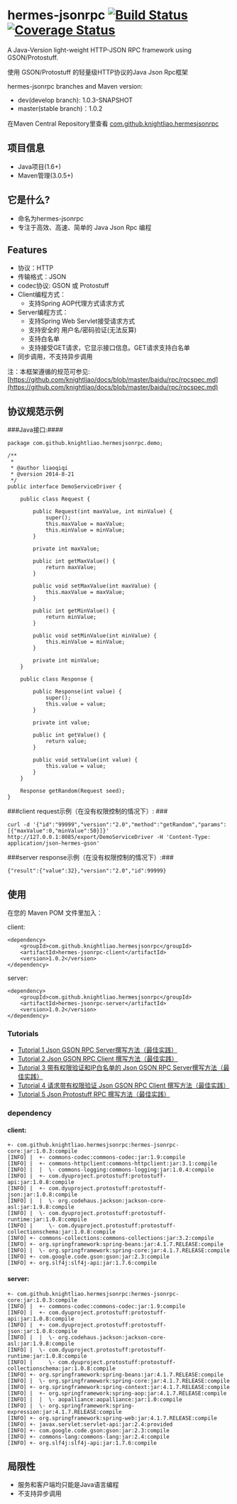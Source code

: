 hermes-jsonrpc [![Build Status](https://travis-ci.org/knightliao/hermes-jsonrpc.svg?branch=master)](https://travis-ci.org/knightliao/hermes-jsonrpc) [![Coverage Status](https://coveralls.io/repos/knightliao/hermes-jsonrpc/badge.png)](https://coveralls.io/r/knightliao/hermes-jsonrpc)
==============

A Java-Version light-weight HTTP-JSON RPC framework using GSON/Protostuff.

使用 GSON/Protostuff 的轻量级HTTP协议的Java Json Rpc框架

hermes-jsonrpc branches and Maven version:

- dev(develop branch): 1.0.3-SNAPSHOT
- master(stable branch)：1.0.2

在Maven Central Repository里查看 [com.github.knightliao.hermesjsonrpc](http://search.maven.org/#search%7Cga%7C1%7Ccom.github.knightliao.hermesjsonrpc )


## 项目信息 ##

- Java项目(1.6+)
- Maven管理(3.0.5+)

## 它是什么? ##

- 命名为hermes-jsonrpc
- 专注于高效、高速、简单的 Java Json Rpc 编程

## Features ##

- 协议：HTTP
- 传输格式：JSON
- codec协议: GSON 或 Protostuff
- Client编程方式：
    - 支持Spring AOP代理方式请求方式
- Server编程方式：
    - 支持Spring Web Servlet接受请求方式
    - 支持安全的 用户名/密码验证(无法反算)
    - 支持白名单
    - 支持接受GET请求，它显示接口信息。GET请求支持白名单
- 同步调用，不支持异步调用

注：本框架遵循的规范可参见: [https://github.com/knightliao/docs/blob/master/baidu/rpc/rpcspec.md](https://github.com/knightliao/docs/blob/master/baidu/rpc/rpcspec.md)

## 协议规范示例 ##

###Java接口:####

    package com.github.knightliao.hermesjsonrpc.demo;
    
    /**
     * 
     * @author liaoqiqi
     * @version 2014-8-21
     */
    public interface DemoServiceDriver {
    
        public class Request {
    
            public Request(int maxValue, int minValue) {
                super();
                this.maxValue = maxValue;
                this.minValue = minValue;
            }
    
            private int maxValue;
    
            public int getMaxValue() {
                return maxValue;
            }
    
            public void setMaxValue(int maxValue) {
                this.maxValue = maxValue;
            }
    
            public int getMinValue() {
                return minValue;
            }
    
            public void setMinValue(int minValue) {
                this.minValue = minValue;
            }
    
            private int minValue;
        }
    
        public class Response {
    
            public Response(int value) {
                super();
                this.value = value;
            }
    
            private int value;
    
            public int getValue() {
                return value;
            }
    
            public void setValue(int value) {
                this.value = value;
            }
        }
    
        Response getRandom(Request seed);
    }

###client request示例（在没有权限控制的情况下）: ###

    curl -d '{"id":"99999","version":"2.0","method":"getRandom","params":[{"maxValue":0,"minValue":50}]}' http://127.0.0.1:8085/export/DemoServiceDriver -H 'Content-Type: application/json-hermes-gson'

###server response示例（在没有权限控制的情况下）:###
    
    {"result":{"value":32},"version":"2.0","id":99999}

## 使用 ##

在您的 Maven POM 文件里加入：

client:

    <dependency>
        <groupId>com.github.knightliao.hermesjsonrpc</groupId>
        <artifactId>hermes-jsonrpc-client</artifactId>
        <version>1.0.2</version>
    </dependency>

server:

    <dependency>
        <groupId>com.github.knightliao.hermesjsonrpc</groupId>
        <artifactId>hermes-jsonrpc-server</artifactId>
        <version>1.0.2</version>
    </dependency>

### Tutorials ###

- [Tutorial 1 Json GSON RPC Server撰写方法（最佳实践）](https://github.com/knightliao/hermes-jsonrpc/wiki/Tutorial1)
- [Tutorial 2 Json GSON RPC Client 撰写方法（最佳实践）](https://github.com/knightliao/hermes-jsonrpc/wiki/Tutorial2)
- [Tutorial 3 带有权限验证和IP白名单的 Json GSON RPC Server撰写方法（最佳实践）](https://github.com/knightliao/hermes-jsonrpc/wiki/Tutorial3)
- [Tutorial 4 请求带有权限验证 Json GSON RPC Client 撰写方法（最佳实践）](https://github.com/knightliao/hermes-jsonrpc/wiki/Tutorial4)
- [Tutorial 5 Json Protostuff RPC 撰写方法（最佳实践）](https://github.com/knightliao/hermes-jsonrpc/wiki/Tutorial5)
    
### dependency

#### client:

    +- com.github.knightliao.hermesjsonrpc:hermes-jsonrpc-core:jar:1.0.3:compile
    [INFO] |  +- commons-codec:commons-codec:jar:1.9:compile
    [INFO] |  +- commons-httpclient:commons-httpclient:jar:3.1:compile
    [INFO] |  |  \- commons-logging:commons-logging:jar:1.0.4:compile
    [INFO] |  +- com.dyuproject.protostuff:protostuff-api:jar:1.0.8:compile
    [INFO] |  +- com.dyuproject.protostuff:protostuff-json:jar:1.0.8:compile
    [INFO] |  |  \- org.codehaus.jackson:jackson-core-asl:jar:1.9.8:compile
    [INFO] |  \- com.dyuproject.protostuff:protostuff-runtime:jar:1.0.8:compile
    [INFO] |     \- com.dyuproject.protostuff:protostuff-collectionschema:jar:1.0.8:compile
    [INFO] +- commons-collections:commons-collections:jar:3.2:compile
    [INFO] +- org.springframework:spring-beans:jar:4.1.7.RELEASE:compile
    [INFO] |  \- org.springframework:spring-core:jar:4.1.7.RELEASE:compile
    [INFO] +- com.google.code.gson:gson:jar:2.3:compile
    [INFO] +- org.slf4j:slf4j-api:jar:1.7.6:compile

#### server:

    +- com.github.knightliao.hermesjsonrpc:hermes-jsonrpc-core:jar:1.0.3:compile
    [INFO] |  +- commons-codec:commons-codec:jar:1.9:compile
    [INFO] |  +- com.dyuproject.protostuff:protostuff-api:jar:1.0.8:compile
    [INFO] |  +- com.dyuproject.protostuff:protostuff-json:jar:1.0.8:compile
    [INFO] |  |  \- org.codehaus.jackson:jackson-core-asl:jar:1.9.8:compile
    [INFO] |  \- com.dyuproject.protostuff:protostuff-runtime:jar:1.0.8:compile
    [INFO] |     \- com.dyuproject.protostuff:protostuff-collectionschema:jar:1.0.8:compile
    [INFO] +- org.springframework:spring-beans:jar:4.1.7.RELEASE:compile
    [INFO] |  \- org.springframework:spring-core:jar:4.1.7.RELEASE:compile
    [INFO] +- org.springframework:spring-context:jar:4.1.7.RELEASE:compile
    [INFO] |  +- org.springframework:spring-aop:jar:4.1.7.RELEASE:compile
    [INFO] |  |  \- aopalliance:aopalliance:jar:1.0:compile
    [INFO] |  \- org.springframework:spring-expression:jar:4.1.7.RELEASE:compile
    [INFO] +- org.springframework:spring-web:jar:4.1.7.RELEASE:compile
    [INFO] +- javax.servlet:servlet-api:jar:2.4:provided
    [INFO] +- com.google.code.gson:gson:jar:2.3:compile
    [INFO] +- commons-lang:commons-lang:jar:2.4:compile
    [INFO] +- org.slf4j:slf4j-api:jar:1.7.6:compile

## 局限性 ##

- 服务和客户端均只能是Java语言编程
- 不支持异步调用 
